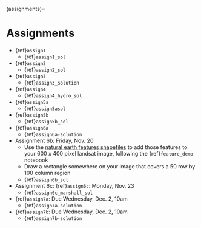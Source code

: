 (assignments)=
# Assignments

* {ref}`assign1`
  * {ref}`assign1_sol`
* {ref}`assign2`
  * {ref}`assign2_sol`
* {ref}`assign3`
  * {ref}`assign3_solution`
* {ref}`assign4`
  * {ref}`assign4_hydro_sol`
* {ref}`assign5a`
  *  {ref}`assign5asol`
* {ref}`assign5b`
  * {ref}`assign5b_sol`
* {ref}`assign6a`
  * {ref}`assign6a-solution`
* Assignment 6b: Friday, Nov. 20
  * Use the [natural earth features shapefiles](https://www.naturalearthdata.com/downloads/10m-physical-vectors/10m-rivers-lake-centerlines/)
     to add those features to your 600 x 400 pixel landsat image,
     following the {ref}`feature_demo` notebook
   * Draw a rectangle somewhere on your image that covers a  50 row by 100 column region
   * {ref}`assign6b_sol`
* Assignment 6c: {ref}`assign6c`: Monday, Nov. 23
  * {ref}`assign6c_marshall_sol`
* {ref}`assign7a`: Due Wednesday, Dec. 2, 10am
  * {ref}`assign7a-solution`
* {ref}`assign7b`: Due Wednesday, Dec. 2, 10am
  * {ref}`assign7b-solution`
